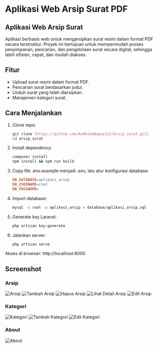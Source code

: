 # Aplikasi Web Arsip Surat PDF

## Aplikasi Web Arsip Surat
Aplikasi berbasis web untuk mengarsipkan surat resmi dalam format PDF secara terstruktur. Proyek ini bertujuan untuk mempermudah proses penyimpanan, pencarian, dan pengelolaan surat secara digital, sehingga lebih efisien, cepat, dan mudah diakses.

## Fitur
- Upload surat resmi dalam format PDF.
- Pencarian surat berdasarkan judul.
- Unduh surat yang telah diarsipkan.
- Manajemen kategori surat.

##  Cara Menjalankan
1. Clone repo:
   ```bash
   git clone [https://github.com/AndhikaBagus115/Arsip_surat.git]
   cd arsip_surat

2. Install dependency:
   ```bash
   composer install
   npm install && npm run build
   
3. Copy file .env.example menjadi .env, lalu atur konfigurasi database:
   ```makefile
   DB_DATABASE=aplikasi_arsip
   DB_USERNAME=root
   DB_PASSWORD=
   
4. Import database:
   ```bash
   mysql -u root -p aplikasi_arsip < database/aplikasi_arsip.sql
   
5. Generate key Laravel:
   ```bash
   php artisan key:generate
   
6. Jalankan server:
   ```bash
   php artisan serve
Akses di browser: http://localhost:8000

## Screenshot
### Arsip
![Arsip](screenshot/arsip-index.png)
![Tambah Arsip](screenshot/arsip-tambah.png)
![Hapus Arsip](screenshot/arsip-hapus.png)
![Lihat Detail Arsip](screenshot/arsip-lihat.png)
![Edit Arsip](screenshot/arsip-edit.png)
### Kategori
![Kategori](screenshot/kategori-index.png)
![Tambah Kategori](screenshot/kategori-tambah.png)
![Edit Kategori](screenshot/kategori-edit.png)
### About
![About](screenshot/about.png)
